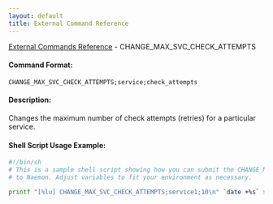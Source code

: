 ```yaml
---
layout: default
title: External Command Reference
---
```


<!--
************************************************
* AUTO GENERATED PAGE - USE ./update SCRIPT
************************************************
-->

<span class="glyphicon glyphicon-arrow-up"></span><a href="index.html"> External Commands Reference</a> - CHANGE_MAX_SVC_CHECK_ATTEMPTS<br>


#### Command Format:

`CHANGE_MAX_SVC_CHECK_ATTEMPTS;service;check_attempts`

#### Description:

Changes the maximum number of check attempts (retries) for a particular service.

#### Shell Script Usage Example:

```sh
#!/bin/sh
# This is a sample shell script showing how you can submit the CHANGE_MAX_SVC_CHECK_ATTEMPTS command
# to Naemon. Adjust variables to fit your environment as necessary.

printf "[%lu] CHANGE_MAX_SVC_CHECK_ATTEMPTS;service1;10\n" `date +%s` > /var/lib/naemon/naemon.cmd
```



